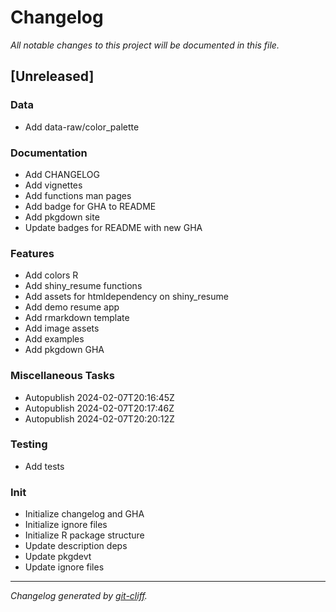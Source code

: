 # Changelog
*All notable changes to this project will be documented in this file.*

## [Unreleased]

### Data

- Add data-raw/color_palette

### Documentation

- Add CHANGELOG
- Add vignettes
- Add functions man pages
- Add badge for GHA to README
- Add pkgdown site
- Update badges for README with new GHA

### Features

- Add colors R
- Add shiny_resume functions
- Add assets for htmldependency on shiny_resume
- Add demo resume app
- Add rmarkdown template
- Add image assets
- Add examples
- Add pkgdown GHA

### Miscellaneous Tasks

- Autopublish 2024-02-07T20:16:45Z
- Autopublish 2024-02-07T20:17:46Z
- Autopublish 2024-02-07T20:20:12Z

### Testing

- Add tests

### Init

- Initialize changelog and GHA
- Initialize ignore files
- Initialize R package structure
- Update description deps
- Update pkgdevt
- Update ignore files

***
*Changelog generated by [git-cliff](https://github.com/orhun/git-cliff).*
